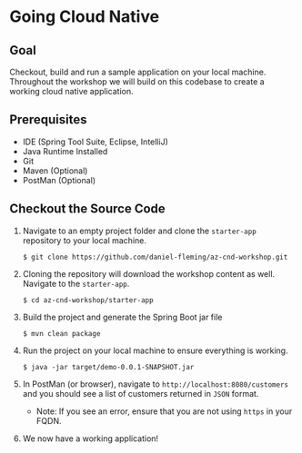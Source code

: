 # Going Cloud Native

## Goal
Checkout, build and run a sample application on your local machine.  Throughout the workshop we will build on this codebase to create a working cloud native application.

## Prerequisites

+ IDE (Spring Tool Suite, Eclipse, IntelliJ)
+ Java Runtime Installed
+ Git
+ Maven (Optional)
+ PostMan (Optional)

## Checkout the Source Code

1. Navigate to an empty project folder and clone the `starter-app` repository to your local machine.

    `$ git clone https://github.com/daniel-fleming/az-cnd-workshop.git`

1. Cloning the repository will download the workshop content as well.  Navigate to the `starter-app`.

    `$ cd az-cnd-workshop/starter-app`

1. Build the project and generate the Spring Boot jar file

    `$ mvn clean package`

1. Run the project on your local machine to ensure everything is working.

    `$ java -jar target/demo-0.0.1-SNAPSHOT.jar`

1. In PostMan (or browser), navigate to `http://localhost:8080/customers` and you should see a list of customers returned in `JSON` format.

    * Note: If you see an error, ensure that you are not using `https` in your FQDN.

1. We now have a working application!
